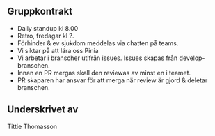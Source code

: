 ## Gruppkontrakt
  - Daily standup kl 8.00
  - Retro, fredagar kl ?.
  - Förhinder & ev sjukdom meddelas via chatten på teams.
  - Vi siktar på att lära oss Pinia
  - Vi arbetar i branscher utifrån issues. Issues skapas från develop-branschen. 
  - Innan en PR mergas skall den reviewas av minst en i teamet.
  - PR skaparen har ansvar för att merga när review är gjord & deletar branschen. 
  

## Underskrivet av
Tittie Thomasson

